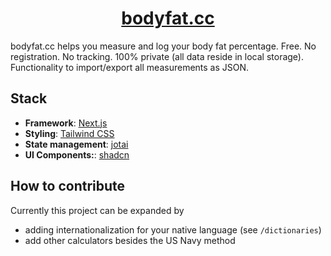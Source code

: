 <h1 align="center"><a href="https://bodyfat.cc">bodyfat.cc</a></h1>

bodyfat.cc helps you measure and log your body fat percentage. Free. No registration. No tracking. 100% private (all data reside in local storage). Functionality to import/export all measurements as JSON.

## Stack

- **Framework**: <a href="https://nextjs.org">Next.js</a>
- **Styling**: <a href="https://tailwindcss.com/">Tailwind CSS</a>
- **State management**: <a href="https://jotai.org/">jotai</a>
- **UI Components:**: <a href="https://ui.shadcn.com">shadcn</a>

## How to contribute

Currently this project can be expanded by

- adding internationalization for your native language (see `/dictionaries`)
- add other calculators besides the US Navy method
